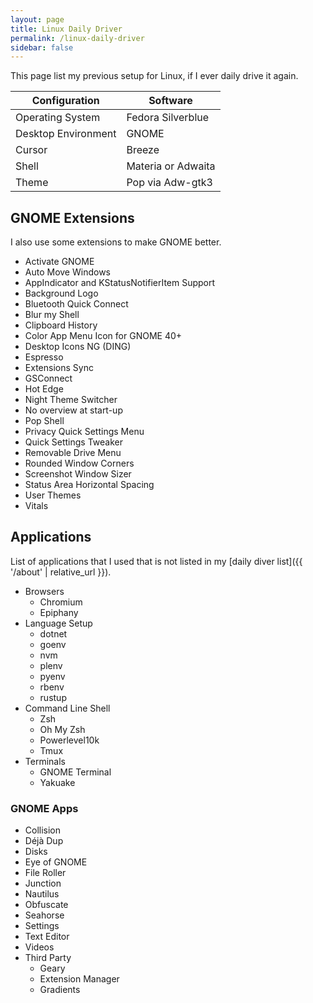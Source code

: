 ```yaml
---
layout: page
title: Linux Daily Driver
permalink: /linux-daily-driver
sidebar: false
---
```


This page list my previous setup for Linux, if I ever daily drive it again.

| Configuration       | Software           |
| ------------------- | ------------------ |
| Operating System    | Fedora Silverblue  |
| Desktop Environment | GNOME              |
| Cursor              | Breeze             |
| Shell               | Materia or Adwaita |
| Theme               | Pop via Adw-gtk3   |

## GNOME Extensions

I also use some extensions to make GNOME better.

- Activate GNOME
- Auto Move Windows
- AppIndicator and KStatusNotifierItem Support
- Background Logo
- Bluetooth Quick Connect
- Blur my Shell
- Clipboard History
- Color App Menu Icon for GNOME 40+
- Desktop Icons NG (DING)
- Espresso
- Extensions Sync
- GSConnect
- Hot Edge
- Night Theme Switcher
- No overview at start-up
- Pop Shell
- Privacy Quick Settings Menu
- Quick Settings Tweaker
- Removable Drive Menu
- Rounded Window Corners
- Screenshot Window Sizer
- Status Area Horizontal Spacing
- User Themes
- Vitals

## Applications

List of applications that I used that is not listed in my
[daily diver list]({{ '/about' | relative_url }}).

- Browsers
  - Chromium
  - Epiphany
- Language Setup
  - dotnet
  - goenv
  - nvm
  - plenv
  - pyenv
  - rbenv
  - rustup
- Command Line Shell
  - Zsh
  - Oh My Zsh
  - Powerlevel10k
  - Tmux
- Terminals
  - GNOME Terminal
  - Yakuake

### GNOME Apps

- Collision
- Déjà Dup
- Disks
- Eye of GNOME
- File Roller
- Junction
- Nautilus
- Obfuscate
- Seahorse
- Settings
- Text Editor
- Videos
- Third Party
  - Geary
  - Extension Manager
  - Gradients

